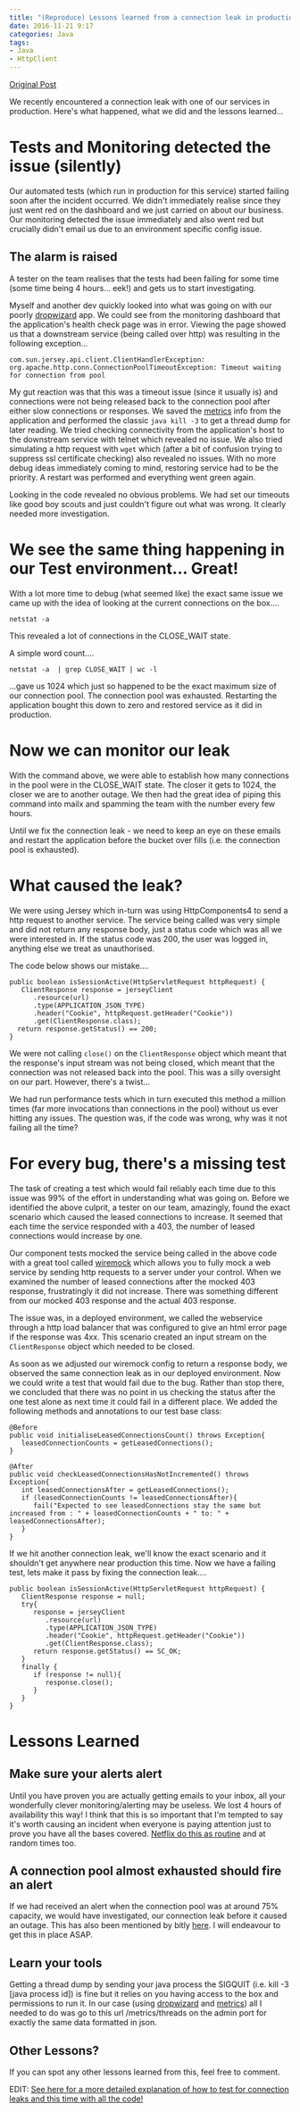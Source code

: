 ```yaml
---
title: "(Reproduce) Lessons learned from a connection leak in production"
date: 2016-11-21 9:17
categories: Java
tags:
- Java
- HttpClient
---
```

[Original Post](http://phillbarber.blogspot.com/2014/02/lessons-learned-from-connection-leak-in.html)

We recently encountered a connection leak with one of our services in production.  Here's what happened, what we did and the lessons learned...

# Tests and Monitoring detected the issue (silently)
Our automated tests (which run in production for this service) started failing soon after the incident occurred.  We didn't immediately realise since they just went red on the dashboard and we just carried on about our business.  Our monitoring detected the issue immediately and also went red but crucially didn't email us due to an environment specific config issue.

## The alarm is raised
A tester on the team realises that the tests had been failing for some time (some time being 4 hours... eek!) and gets us to start investigating.

Myself and another dev quickly looked into what was going on with our poorly [dropwizard](http://dropwizard.codahale.com/) app.  We could see from the monitoring dashboard that the application's health check page was in error.  Viewing the page showed us that a downstream service (being called over http) was resulting in the following exception...

```
com.sun.jersey.api.client.ClientHandlerException:
org.apache.http.conn.ConnectionPoolTimeoutException: Timeout waiting for connection from pool
```

My gut reaction was that this was a timeout issue (since it usually is) and connections were not being released back to the connection pool after either slow connections or responses.  We saved the [metrics](http://dropwizard.codahale.com/manual/core/#metrics) info from the application and performed the classic `java kill -3` to get a thread dump for later reading.  We tried checking connectivity from the application's host to the downstream service with telnet which revealed no issue.  We also tried simulating a http request with `wget` which (after a bit of confusion trying to suppress ssl certificate checking) also revealed no issues.  With no more debug ideas immediately coming to mind, restoring service had to be the priority.  A restart was performed and everything went green again.

Looking in the code revealed no obvious problems.  We had set our timeouts like good boy scouts and just couldn't figure out what was wrong.  It clearly needed more investigation.

# We see the same thing happening in our Test environment... Great!
With a lot more time to debug (what seemed like) the exact same issue we came up with the idea of looking at the current connections on the box....

```
netstat -a
```

This revealed a lot of connections in the CLOSE_WAIT state.

A simple word count....

```
netstat -a  | grep CLOSE_WAIT | wc -l  
```

...gave us 1024 which just so happened to be the exact maximum size of our connection pool.  The connection pool was exhausted.  Restarting the application bought this down to zero and restored service as it did in production.

# Now we can monitor our leak
With the command above, we were able to establish how many connections in the pool were in the CLOSE_WAIT state.  The closer it gets to 1024, the closer we are to another outage.  We then had the great idea of piping this command into mailx and spamming the team with the number every few hours.

Until we fix the connection leak - we need to keep an eye on these emails and restart the application before the bucket over fills (i.e. the connection pool is exhausted).  

# What caused the leak?
We were using Jersey which in-turn was using HttpComponents4 to send a http request to another service.  The service being called was very simple and did not return any response body, just a status code which was all we were interested in.  If the status code was 200, the user was logged in, anything else we treat as unauthorised.

The code below shows our mistake....

```
public boolean isSessionActive(HttpServletRequest httpRequest) {
   ClientResponse response = jerseyClient
      .resource(url)
      .type(APPLICATION_JSON_TYPE)
      .header("Cookie", httpRequest.getHeader("Cookie"))
      .get(ClientResponse.class);
  return response.getStatus() == 200;
}
```

We were not calling `close()` on the `ClientResponse` object which meant that the response's input stream was not being closed, which meant that the connection was not released back into the pool.  This was a silly oversight on our part.  However, there's a twist...


We had run performance tests which in turn executed this method a million times (far more invocations than connections in the pool) without us ever hitting any issues.  The question was, if the code was wrong, why was it not failing all the time?  

# For every bug, there's a missing test
The task of creating a test which would fail reliably each time due to this issue was 99% of the effort in understanding what was going on.  Before we identified the above culprit, a tester on our team, amazingly, found the exact scenario which caused the leased connections to increase.  It seemed that each time the service responded with a 403, the number of leased connections would increase by one.

Our component tests mocked the service being called in the above code with a great tool called [wiremock](http://wiremock.org/) which allows you to fully mock a web service by sending http requests to a server under your control.  When we examined the number of leased connections after the mocked 403 response, frustratingly it did not increase.  There was something different from our mocked 403 response and the actual 403 response.

The issue was, in a deployed environment, we called the webservice through a http load balancer that was configured to give an html error page if the response was 4xx.  This scenario created an input stream on the `ClientResponse` object which needed to be closed.

As soon as we adjusted our wiremock config to return a response body, we observed the same connection leak as in our deployed environment.  Now we could write a test that would fail due to the bug.  Rather than stop there, we concluded that there was no point in us checking the status after the one test alone as next time it could fail in a different place.  We added the following methods and annotations to our test base class:

```
@Before
public void initialiseLeasedConnectionsCount() throws Exception{
   leasedConnectionCounts = getLeasedConnections();
}

@After
public void checkLeasedConnectionsHasNotIncremented() throws Exception{
   int leasedConnectionsAfter = getLeasedConnections();
   if (leasedConnectionCounts != leasedConnectionsAfter){
      fail("Expected to see leasedConnections stay the same but increased from : " + leasedConnectionCounts + " to: " + leasedConnectionsAfter);
   }
}
```

If we hit another connection leak, we'll know the exact scenario and it shouldn't get anywhere near production this time.  Now we have a failing test, lets make it pass by fixing the connection leak....

```
public boolean isSessionActive(HttpServletRequest httpRequest) {
   ClientResponse response = null;
   try{
      response = jerseyClient
         .resource(url)
         .type(APPLICATION_JSON_TYPE)
         .header("Cookie", httpRequest.getHeader("Cookie"))
         .get(ClientResponse.class);
      return response.getStatus() == SC_OK;
   }
   finally {
      if (response != null){
         response.close();
      }
   }
}
```

# Lessons Learned

## Make sure your alerts alert
Until you have proven you are actually getting emails to your inbox, all your wonderfully clever monitoring/alerting may be useless.  We lost 4 hours of availability this way!
I think that this is so important that I'm tempted to say it's worth causing an incident when everyone is paying attention just to prove you have all the bases covered. [Netflix do this as routine](http://techblog.netflix.com/2012/07/chaos-monkey-released-into-wild.html) and at random times too.

## A connection pool almost exhausted should fire an alert
If we had received an alert when the connection pool was at around 75% capacity, we would have investigated, our connection leak before it caused an outage.  This has also been mentioned by bitly [here](http://word.bitly.com/post/74839060954/ten-things-to-monitor).  I will endeavour to get this in place ASAP.


## Learn your tools
Getting a thread dump by sending your java process the SIGQUIT (i.e. kill -3 [java process id]) is fine but it relies on you having access to the box and permissions to run it.  In our case (using [dropwizard](http://dropwizard.codahale.com/) and [metrics](http://dropwizard.codahale.com/manual/core/#metrics)) all I needed to do was go to this url /metrics/threads on the admin port for exactly the same data formatted in json.

## Other Lessons?
If you can spot any other lessons learned from this, feel free to comment.

EDIT: [See here for a more detailed explanation of how to test for connection leaks and this time with all the code!](http://phillbarber.blogspot.co.uk/2015/02/how-to-test-for-connection-leaks.html)
